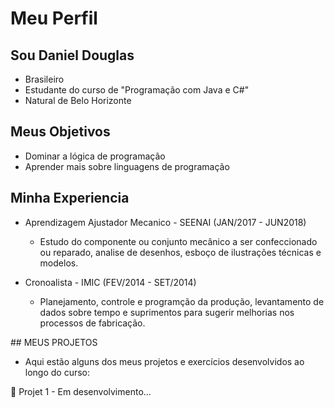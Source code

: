 # Meu Perfil



## Sou Daniel Douglas



* Brasileiro
* Estudante do curso de "Programação com Java e C#"
* Natural de Belo Horizonte



## Meus Objetivos



* Dominar  a lógica de programação
* Aprender mais sobre linguagens de programação

## Minha Experiencia

* Aprendizagem Ajustador Mecanico - SEENAI (JAN/2017 - JUN2018)

  * Estudo do componente ou conjunto mecânico a ser confeccionado ou reparado, analise de desenhos, esboço de ilustrações técnicas e modelos.

* Cronoalista - IMIC (FEV/2014 - SET/2014)

  * Planejamento, controle e programção da produção, levantamento de dados sobre tempo e suprimentos para sugerir melhorias nos processos de fabricação.



\## MEUS PROJETOS



* Aqui estão alguns dos meus projetos e exercícios desenvolvidos ao longo do curso:

🔷 Projet 1 - Em desenvolvimento...

